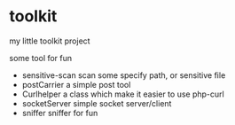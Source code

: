 # toolkit

my little toolkit project

some tool for fun

* sensitive-scan
    scan some specify path, or sensitive file
* postCarrier
    a simple post tool
* Curlhelper
    a class which make it easier to use php-curl
* socketServer
    simple socket server/client
* sniffer
    sniffer for fun
